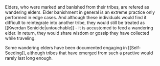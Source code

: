 Elders, who were marked and banished from their tribes, are refered as wandering elders. Elder banishment in general is an extreme practice only performed in edge cases. And although these individuals would find it difficult to reintegrate into another tribe, they would still be treated as [[Kwerdan Senicide|untouchable]] - it is accustomed to feed a wandering elder. In return, they would share wisdom or gossip they have collected while traveling.

Some wandering elders have been documented engaging in [[Self-Seeding]], although tribes that have emerged from such a practive would rarely last long enough.